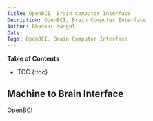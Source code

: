 ```yaml
---
Title: OpenBCI, Brain Computer Interface
Decription: OpenBCI, Brain Computer Interface
Author: Bhaskar Mangal
Date: 
Tags: OpenBCI, Brain Computer Interface
---
```


**Table of Contents**
* TOC
{:toc}


## Machine to Brain Interface

OpenBCI